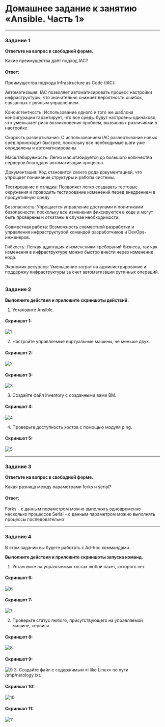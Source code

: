 # Домашнее задание к занятию «Ansible. Часть 1»
---

### Задание 1

**Ответьте на вопрос в свободной форме.**

Какие преимущества даёт подход IAC?

#### Ответ:
Преимущества подхода Infrastructure as Code (IAC):

Автоматизация: IAC позволяет автоматизировать процесс настройки инфраструктуры, что значительно снижает вероятность ошибок, связанных с ручным управлением.

Консистентность: Использование одного и того же шаблона конфигурации гарантирует, что все среды будут настроены одинаково, что уменьшает риск возникновения проблем, вызванных различиями в настройке.

Скорость развертывания: С использованием IAC развертывание новых сред происходит быстрее, поскольку все необходимые шаги уже определены и автоматизированы.

Масштабируемость: Легко масштабируется до большого количества серверов благодаря автоматизации процесса.

Документация: Код становится своего рода документацией, что упрощает понимание структуры и работы системы.

Тестирование и отладка: Позволяет легко создавать тестовые окружения и проводить тестирование изменений перед внедрением в продуктивную среду.

Безопасность: Упрощается управление доступами и политиками безопасности, поскольку все изменения фиксируются в коде и могут быть проверены и откатаны в случае необходимости.

Совместная работа: Возможность совместной разработки и управления инфраструктурой командой разработчиков и DevOps-инженеров.

Гибкость: Легкая адаптация к изменениям требований бизнеса, так как изменения в инфраструктуре можно быстро внести через изменение кода.

Экономия ресурсов: Уменьшение затрат на администрирование и поддержку инфраструктуры за счет автоматизации рутинных операций.

---

### Задание 2 

**Выполните действия и приложите скриншоты действий.**

1. Установите Ansible.
#### Скриншот 1:
![1](https://github.com/yojihc/netology-Virtualization/blob/7-01/pics/%D0%A1%D0%BD%D0%B8%D0%BC%D0%BE%D0%BA.JPG?raw=true)

2. Настройте управляемые виртуальные машины, не меньше двух.
#### Скриншот 2:
![2](https://github.com/yojihc/netology-Virtualization/blob/7-01/pics/1.JPG?raw=true)
#### Скриншот 3:
![3](https://github.com/yojihc/netology-Virtualization/blob/7-01/pics/2.JPG?raw=true)

3. Создайте файл inventory с созданными вами ВМ.
#### Скриншот 4:
![4](https://github.com/yojihc/netology-Virtualization/blob/7-01/pics/3-1.JPG?raw=true)

4. Проверьте доступность хостов с помощью модуля ping.
#### Скриншот 5:
![5](https://github.com/yojihc/netology-Virtualization/blob/7-01/pics/4.JPG?raw=true)

---

### Задание 3 

**Ответьте на вопрос в свободной форме.**

Какая разница между параметрами forks и serial? 

#### Ответ:
Forks - с данным пораметром можно выполнять одновременно несколько процессов
Serial  - с данным параметром можно выполнять процессы последовательно

---

### Задание 4 

В этом задании вы будете работать с Ad-hoc коммандами.

**Выполните действия и приложите скриншоты запуска команд.**

1. Установите на управляемых хостах любой пакет, которого нет.
#### Скриншот 6:
![6](https://github.com/yojihc/netology-Virtualization/blob/7-01/pics/5.JPG?raw=true)
#### Скриншот 7: 
![7](https://github.com/yojihc/netology-Virtualization/blob/7-01/pics/6.JPG?raw=true)

2. Проверьте статус любого, присутствующего на управляемой машине, сервиса.
#### Скриншот 8: 
![8](https://github.com/yojihc/netology-Virtualization/blob/7-01/pics/7.JPG?raw=true)
#### Скриншот 9:
![9](https://github.com/yojihc/netology-Virtualization/blob/7-01/pics/8.JPG?raw=true)
3. Создайте файл с содержимым «I like Linux» по пути /tmp/netology.txt.
#### Скриншот 10: 
![10](https://github.com/yojihc/netology-Virtualization/blob/7-01/pics/9.JPG?raw=true)
#### Скриншот 11:
![11](https://github.com/yojihc/netology-Virtualization/blob/7-01/pics/10.JPG?raw=true)
